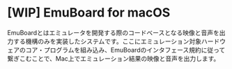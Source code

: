 # [WIP] EmuBoard for macOS

EmuBoardとはエミュレータを開発する際のコードベースとなる映像と音声を出力する機構のみを実装したシステムです。ここにエミュレーション対象ハードウェアのコア・プログラムを組み込み、EmuBoardのインタフェース規約に従って繋ぎこむことで、Mac上でエミュレーション結果の映像と音声を出力します。


